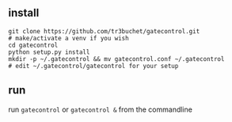 ## install
```
git clone https://github.com/tr3buchet/gatecontrol.git
# make/activate a venv if you wish
cd gatecontrol
python setup.py install
mkdir -p ~/.gatecontrol && mv gatecontrol.conf ~/.gatecontrol
# edit ~/.gatecontrol/gatecontrol for your setup
```

## run
run `gatecontrol` or `gatecontrol &` from the commandline
